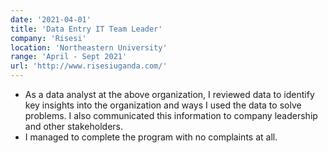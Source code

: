 ```yaml
---
date: '2021-04-01'
title: 'Data Entry IT Team Leader'
company: 'Risesi'
location: 'Northeastern University'
range: 'April - Sept 2021'
url: 'http://www.risesiuganda.com/'
---
```


- As a data analyst at the above organization, I reviewed data to identify key insights into the organization and ways I used the data to solve problems. I also communicated this information to company leadership and other stakeholders.
- I managed to complete the program with no complaints at all.
